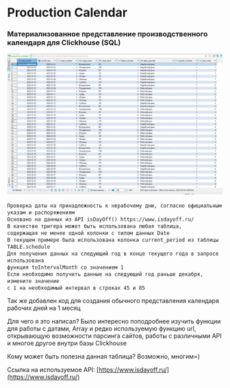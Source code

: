 # Production Calendar
### Материализованное представление производственного календаря для Clickhouse (SQL)

<img src="https://github.com/0xMihalich/production_calendar/blob/main/production_calendar.jpg" width="1024">

```
Проверка даты на принадлежность к нерабочему дню, согласно официальным указам и распоряжениям
Основано на данных из API isDayOff() https://www.isdayoff.ru/
В качестве тригера может быть использована любая таблица,
содержащая не менее одной колонки с типом данных Date
В текущем примере была использована колонка current_period из таблицы TABLE.schedule
Для получения данных на следующий год в конце текущего года в запросе использована
функция toIntervalMonth со значением 1
Если необходимо получить данные на следующий год раньше декабря, измените значение
с 1 на необходимый интервал в строках 45 и 85
```

Так же добавлен код для создания обычного представления календаря рабочих дней на 1 месяц


Для чего я это написал? Было интересно поподробнее изучить функции для работы с датами,
Array и редко используемую функцию url, открывающую возможности парсинга сайтов,
работы с различными API и многое другое внутри базы Clickhouse

Кому может быть полезна данная таблица? Возможно, многим=)

Ссылка на используемое API: [https://www.isdayoff.ru/](https://www.isdayoff.ru/)
